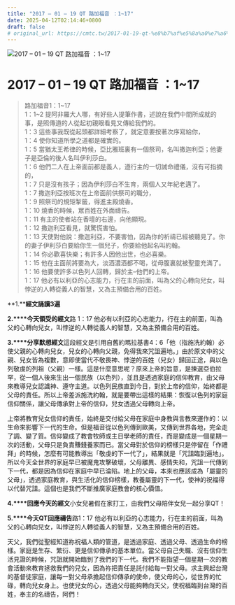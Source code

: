 ```yaml
---
title: "2017 – 01 – 19 QT 路加福音 ：1~17"
date: 2025-04-12T02:14:46+0800
draft: false
# original_url: https://cmtc.tw/2017-01-19-qt-%e8%b7%af%e5%8a%a0%e7%a6%8f%e9%9f%b31%ef%bc%9a117
---
```


![2017 – 01 – 19 QT 路加福音 ：1~17](/images/qt.jpg   "2017 – 01 – 19 QT 路加福音 ：1~17")

# 2017 – 01 – 19 QT 路加福音 ：1~17

> 路加福音1：1~17  
> 1：1~2 提阿非羅大人哪，有好些人提筆作書，述說在我們中間所成就的事，是照傳道的人從起初親眼看見又傳給我們的。  
> 1：3 這些事我既從起頭都詳細考察了，就定意要按著次序寫給你，  
> 1：4 使你知道所學之道都是確實的。  
> 1：5 當猶太王希律的時候，亞比雅班裏有一個祭司，名叫撒迦利亞；他妻子是亞倫的後人名叫伊利莎白。  
> 1：6 他們二人在上帝面前都是義人，遵行主的一切誡命禮儀，沒有可指摘的，  
> 1：7 只是沒有孩子；因為伊利莎白不生育，兩個人又年紀老邁了。  
> 1：7 撒迦利亞按班次在上帝面前供祭司的職分，  
> 1：9 照祭司的規矩掣籤，得進主殿燒香。  
> 1：10 燒香的時候，眾百姓在外面禱告。  
> 1：11 有主的使者站在香壇的右邊，向他顯現。  
> 1：12 撒迦利亞看見，就驚慌害怕。  
> 1：13 天使對他說：撒迦利亞，不要害怕，因為你的祈禱已經被聽見了。你的妻子伊利莎白要給你生一個兒子，你要給他起名叫約翰。  
> 1：14 你必歡喜快樂；有許多人因他出世，也必喜樂。  
> 1：15 他在主面前將要為大，淡酒濃酒都不喝，從母腹裏就被聖靈充滿了。  
> 1：16 他要使許多以色列人回轉，歸於主–他們的上帝。  
> 1：17 他必有以利亞的心志能力，行在主的前面，叫為父的心轉向兒女，叫悖逆的人轉從義人的智慧，又為主預備合用的百姓。

**1.****經文誦讀3遍**

**2.****今天領受的經文**路 1：17 他必有以利亞的心志能力，行在主的前面，叫為父的心轉向兒女，叫悖逆的人轉從義人的智慧，又為主預備合用的百姓。

**3.****分享默想經文**這段經文是引用自舊約瑪拉基書4：6「他（指施洗約翰）必使父親的心轉向兒女，兒女的心轉向父親，免得我來咒詛遍地。」由於原文中的父親、兒女皆為複數，意即使當代不敬畏神、悖逆的百姓（兒女）歸回正途，與以色列敬虔的列祖（父親）一樣。這是什麼意思呢？原來上帝的旨意，是揀選亞伯拉罕，從一個人後來生出一個民族（以色列），並且是透過家庭的信仰教育，由父母來教導兒女認識神、遵守主道。以色列民族直到今日，對於上帝的信仰，始終都是父母的責任。所以上帝差派施洗約翰，就是要帶出這樣的結果：恢復以色列的家庭信仰關係，讓父母傳承對上帝的信仰，兒女透過父母轉向上帝。

上帝將教育兒女信仰的責任，始終是交付給父母在家庭中身教與言教來運作的：以生命來影響下一代的生命。但是福音從以色列傳到歐美，又傳到世界各地，完全走了調、變了質。信仰變成了教會牧師或主日學老師的責任，而是變成是一個星期一次的活動，父母只是負責賺錢養家而已。當父母對於信仰的榜樣只是停留在「作禮拜」的時候，怎麼有可能教導出「敬虔的下一代了」，結果就是「咒詛臨到遍地」。所以今天全世界的家庭早已被魔鬼攻擊破壞，父母離異、感情失和，咒詛一代傳到下一代，都是因為信仰在家庭中早已淪陷。地上的父母，本來也應該成為「屬靈的父母」，透過家庭教育，與生活化的信仰榜樣，教養屬靈的下一代，使神的祝福得以代替咒詛。這個也是我們不斷推廣家庭教會的核心價值。

**4.****回應今天的經文**小女兒暑假在家打工，由我們父母陪伴女兒一起分享QT！

**5.****今天QT回應禱告**路1：17 他必有以利亞的心志能力，行在主的前面，叫為父的心轉向兒女，叫悖逆的人轉從義人的智慧，又為主預備合用的百姓。

天父，我們從聖經知道祢祝福人類的管道，是透過家庭、透過父母、透過生命的榜樣。家庭是生存、繁衍、更是信仰傳承的基本單位。當父母自己失職、沒有信仰生活見證的時候，咒詛就開始臨到了我們的下一代。我們不能指望一個星期一次的教會活動來教育拯救我們的兒女，因為祢把責任是託付給每一對父母。求主興起台灣的基督徒家庭，讓每一對父母承擔起信仰傳承的使命，使父母的心，從世界的忙碌，轉向兒女身上。也使兒女的心，透過父母能夠轉向天父，使祝福臨到台灣的百姓，奉主的名禱告，阿們！